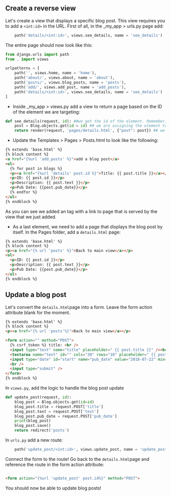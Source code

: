 ## Create a reverse view

Let's create a view that displays a specific blog post. This view requires you to add a `<int:id>` in the URL. First of all, in the _my_app > urls.py page add:

```python
    path('details/<int:id>', views.see_details, name = 'see_details')
```

The entire page should now look like this:

```python
from django.urls import path
from . import views

urlpatterns = [
    path('', views.home, name = 'home'),
    path('about/', views.about, name = 'about'),
    path('posts/', views.blog_posts, name = 'posts'),
    path('add/', views.add_post, name = 'add_posts'),
    path('details/<int:id>', views.see_details, name = 'see_details')
]
```

- Inside _my_app > views.py add a view to return a page based on the ID of the element we are targeting:

```python
def see_details(request, id): ##we get the id of the element. Remember, all elements are created with an ID in the database.
    post = Blog.objects.get(id = id) ## we are assigning the element to a variable
    return render(request, 'pages/details.html', {"post": post}) ## we are passing the context to the page
```

- Update the Templates > Pages > Posts.html to look like the following:

```html
{% extends 'base.html' %}
{% block content %}
<a href="{%url 'add_posts' %}">add a blog post</a>
<ul>
  {% for post in blogs %}
  <p><a href="{%url 'details' post.id %}">Title: {{ post.title }}</a></p>
  <p>ID: {{ post.id }}</p>
  <p>Description: {{ post.text }}</p>
  <p>Pub Date: {{post.pub_date}}</p>
  {% endfor %}
</ul>
{% endblock %}

```

As you can see we added an <a> tag with a link to page that is served by the view that we just added.

- As a last element, we need to add a page that displays the blog post by itself. In the Pages folder, add a `details.html` page:

```html
{% extends 'base.html' %}
{% block content %}
<p><a href="{% url 'posts' %}">Back to main view</a></p>
<ul>
  <p>ID: {{ post.id }}</p>
  <p>Description: {{ post.text }}</p>
  <p>Pub Date: {{post.pub_date}}</p>
</ul>
{% endblock %}
```

## Update a blog post

Let's convert the `details.html`page into a form. Leave the form action attribute blank for the moment.

```html
{% extends 'base.html' %}
{% block content %}
<p><a href="{% url 'posts'%}">Back to main view</a></p>

<form action="" method="POST">
  {% csrf_token %} title: <br />
  <input type="text" name="title" placeholder=" {{ post.title }}" /><br /><br />
  <textarea name="text" id="" cols="30" rows="10" placeholder=" {{ post.text }}"></textarea><br />
  <input type="date" id="start" name="pub_date" value="2018-07-22" min="2018-01-01" max="2030-12-31">
  <br />
  <input type="submit" />
</form>
{% endblock %}

```

In `views.py`, add the logic to handle the blog post update

```python
def update_post(request, id):
    blog_post = Blog.objects.get(id=id)
    blog_post.title = request.POST['title']
    blog_post.text = request.POST['text']
    blog_post.pub_date = request.POST['pub_date']
    print(blog_post)
    blog_post.save()
    return redirect('posts')

```

In `urls.py` add a new route:

```python
    path('update_post/<int:id>', views.update_post, name = 'update_post')


```

Connect the form to the route! Go back to the `details.html`page and reference the route in the form action attribute:


```html

<form action="{%url 'update_post' post.id%}" method="POST">
```

You should now be able to update blog posts!

